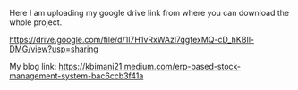 Here I am uploading my google drive link from where you can download the whole project.

https://drive.google.com/file/d/1l7H1vRxWAzl7qgfexMQ-cD_hKBIl-DMG/view?usp=sharing

My blog link: https://kbimani21.medium.com/erp-based-stock-management-system-bac6ccb3f41a



